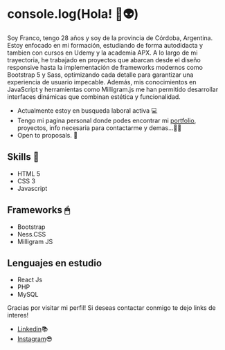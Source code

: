 # console.log(Hola! 🚀👽)

Soy Franco, tengo 28 años y soy de la provincia de Córdoba, Argentina. Estoy enfocado en mi formación, estudiando de forma autodidacta y tambien con cursos en Udemy y la academia APX. A lo largo de mi trayectoria, he trabajado en proyectos que abarcan desde el diseño responsive hasta la implementación de frameworks modernos como Bootstrap 5 y Sass, optimizando cada detalle para garantizar una experiencia de usuario impecable. Además, mis conocimientos en JavaScript y herramientas como Milligram.js me han permitido desarrollar interfaces dinámicas que combinan estética y funcionalidad.

* Actualmente estoy en busqueda laboral activa 💻
* Tengo mi pagina personal donde podes encontrar mi [portfolio](https://portfolio-fm.vercel.app), proyectos, info necesaria para contactarme y demas...👨‍💻
* Open to proposals. 🙌

## Skills 👾

* HTML 5
* CSS 3
* Javascript
  
## Frameworks 🖱

* Bootstrap
* Ness.CSS
* Milligram JS

## Lenguajes en estudio

* React Js
* PHP
* MySQL

Gracias por visitar mi perfil! Si deseas contactar conmigo te dejo links de interes!

* [Linkedin](https://www.linkedin.com/in/franmayer/)📚
* [Instagram](https://www.instagram.com/franmayerdev/)😎
